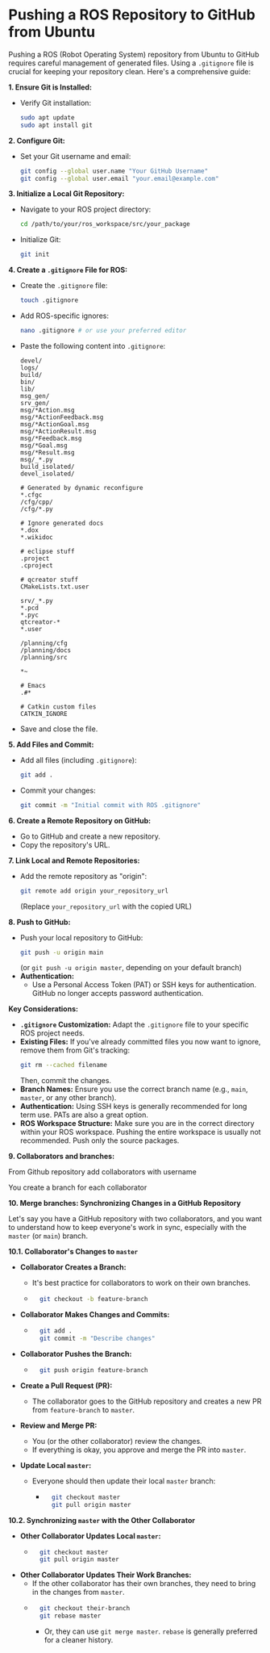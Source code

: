 # Pushing a ROS Repository to GitHub from Ubuntu 

Pushing a ROS (Robot Operating System) repository from Ubuntu to GitHub requires careful management of generated files. Using a `.gitignore` file is crucial for keeping your repository clean. Here's a comprehensive guide:

**1. Ensure Git is Installed:**

* Verify Git installation:
    ```bash
    sudo apt update
    sudo apt install git
    ```

**2. Configure Git:**

* Set your Git username and email:
    ```bash
    git config --global user.name "Your GitHub Username"
    git config --global user.email "your.email@example.com"
    ```

**3. Initialize a Local Git Repository:**

* Navigate to your ROS project directory:
    ```bash
    cd /path/to/your/ros_workspace/src/your_package
    ```
* Initialize Git:
    ```bash
    git init
    ```

**4. Create a `.gitignore` File for ROS:**

* Create the `.gitignore` file:
    ```bash
    touch .gitignore
    ```
* Add ROS-specific ignores:
    ```bash
    nano .gitignore # or use your preferred editor
    ```
* Paste the following content into `.gitignore`:
    ```gitignore
    devel/
    logs/
    build/
    bin/
    lib/
    msg_gen/
    srv_gen/
    msg/*Action.msg
    msg/*ActionFeedback.msg
    msg/*ActionGoal.msg
    msg/*ActionResult.msg
    msg/*Feedback.msg
    msg/*Goal.msg
    msg/*Result.msg
    msg/_*.py
    build_isolated/
    devel_isolated/

    # Generated by dynamic reconfigure
    *.cfgc
    /cfg/cpp/
    /cfg/*.py

    # Ignore generated docs
    *.dox
    *.wikidoc

    # eclipse stuff
    .project
    .cproject

    # qcreator stuff
    CMakeLists.txt.user

    srv/_*.py
    *.pcd
    *.pyc
    qtcreator-*
    *.user

    /planning/cfg
    /planning/docs
    /planning/src

    *~

    # Emacs
    .#*

    # Catkin custom files
    CATKIN_IGNORE
    ```
* Save and close the file.

**5. Add Files and Commit:**

* Add all files (including `.gitignore`):
    ```bash
    git add .
    ```
* Commit your changes:
    ```bash
    git commit -m "Initial commit with ROS .gitignore"
    ```

**6. Create a Remote Repository on GitHub:**

* Go to GitHub and create a new repository.
* Copy the repository's URL.

**7. Link Local and Remote Repositories:**

* Add the remote repository as "origin":
    ```bash
    git remote add origin your_repository_url
    ```
    (Replace `your_repository_url` with the copied URL)

**8. Push to GitHub:**

* Push your local repository to GitHub:
    ```bash
    git push -u origin main
    ```
    (or `git push -u origin master`, depending on your default branch)
* **Authentication:**
    * Use a Personal Access Token (PAT) or SSH keys for authentication. GitHub no longer accepts password authentication.

**Key Considerations:**

* **`.gitignore` Customization:** Adapt the `.gitignore` file to your specific ROS project needs.
* **Existing Files:** If you've already committed files you now want to ignore, remove them from Git's tracking:
    ```bash
    git rm --cached filename
    ```
    Then, commit the changes.
* **Branch Names:** Ensure you use the correct branch name (e.g., `main`, `master`, or any other branch).
* **Authentication:** Using SSH keys is generally recommended for long term use. PATs are also a great option.
* **ROS Workspace Structure:** Make sure you are in the correct directory within your ROS workspace. Pushing the entire workspace is usually not recommended. Push only the source packages.

**9. Collaborators and branches:**

From Github repository add collaborators with username

You create a branch for each collaborator

**10. Merge branches: Synchronizing Changes in a GitHub Repository**

Let's say you have a GitHub repository with two collaborators, and you want to understand how to keep everyone's work in sync, especially with the `master` (or `main`) branch.

**10.1. Collaborator's Changes to `master`**

* **Collaborator Creates a Branch:**
    * It's best practice for collaborators to work on their own branches.
    * ```bash
        git checkout -b feature-branch
        ```
* **Collaborator Makes Changes and Commits:**
    * ```bash
        git add .
        git commit -m "Describe changes"
        ```
* **Collaborator Pushes the Branch:**
    * ```bash
        git push origin feature-branch
        ```
* **Create a Pull Request (PR):**
    * The collaborator goes to the GitHub repository and creates a new PR from `feature-branch` to `master`.
* **Review and Merge PR:**
    * You (or the other collaborator) review the changes.
    * If everything is okay, you approve and merge the PR into `master`.

* **Update Local `master`:**
    * Everyone should then update their local `master` branch:
        * ```bash
            git checkout master
            git pull origin master
            ```

**10.2. Synchronizing `master` with the Other Collaborator**

* **Other Collaborator Updates Local `master`:**
    * ```bash
        git checkout master
        git pull origin master
        ```
* **Other Collaborator Updates Their Work Branches:**
    * If the other collaborator has their own branches, they need to bring in the changes from `master`.
    * ```bash
        git checkout their-branch
        git rebase master
        ```
        * Or, they can use `git merge master`. `rebase` is generally preferred for a cleaner history.
